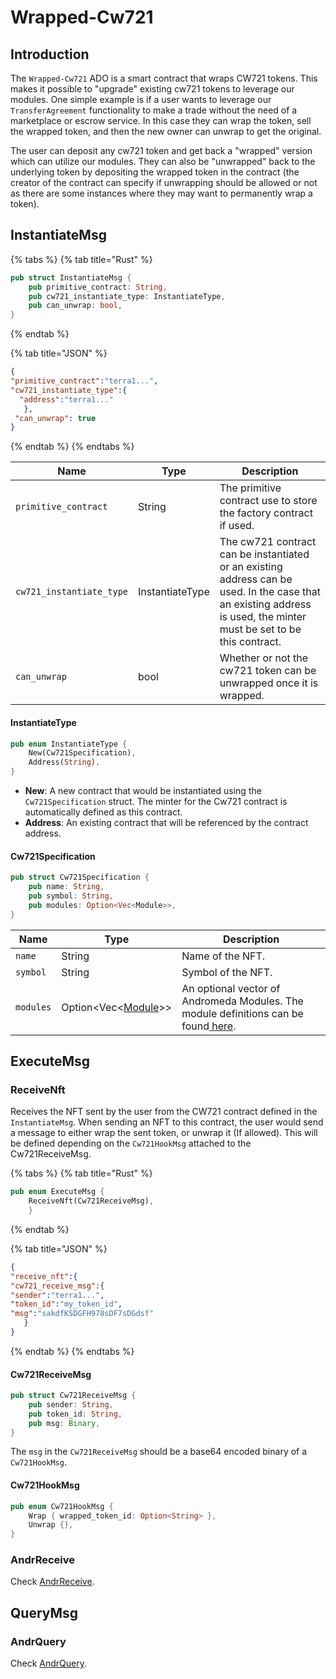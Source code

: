 # Wrapped-Cw721

## Introduction

The `Wrapped-Cw721` ADO is a smart contract that wraps CW721 tokens. This makes it possible to "upgrade" existing cw721 tokens to leverage our modules. One simple example is if a user wants to leverage our `TransferAgreement` functionality to make a trade without the need of a marketplace or escrow service. In this case they can wrap the token, sell the wrapped token, and then the new owner can unwrap to get the original.

The user can deposit any cw721 token and get back a "wrapped" version which can utilize our modules. They can also be "unwrapped" back to  the underlying token by depositing the wrapped token in the contract (the creator of the contract can specify if unwrapping should be allowed or not as there are some instances where they may want to permanently wrap a token).

## InstantiateMsg

{% tabs %}
{% tab title="Rust" %}
```rust
pub struct InstantiateMsg {
    pub primitive_contract: String,
    pub cw721_instantiate_type: InstantiateType,
    pub can_unwrap: bool,
}
```
{% endtab %}

{% tab title="JSON" %}
```json
{
"primitive_contract":"terra1...",
"cw721_instantiate_type":{
  "address":"terra1..."
   },
 "can_unwrap": true
}
```
{% endtab %}
{% endtabs %}

| Name                     | Type            | Description                                                                                                                                                           |
| ------------------------ | --------------- | --------------------------------------------------------------------------------------------------------------------------------------------------------------------- |
| `primitive_contract`     | String          | The primitive contract use to store the factory contract  if used.                                                                                                    |
| `cw721_instantiate_type` | InstantiateType | The cw721 contract can be instantiated or an existing address can be used. In the case that  an existing address is used, the minter must be set to be this contract. |
| `can_unwrap`             | bool            | Whether or not the cw721 token can be unwrapped once it is wrapped.                                                                                                   |

#### InstantiateType

```rust
pub enum InstantiateType {
    New(Cw721Specification),
    Address(String),
}
```

* **New**: A new contract that would be instantiated using the `Cw721Specification` struct. The minter for the Cw721 contract is automatically defined as this contract.
* **Address**: An existing contract that will be referenced by the contract address.

#### Cw721Specification

```rust
pub struct Cw721Specification {
    pub name: String,
    pub symbol: String,
    pub modules: Option<Vec<Module>>,
}
```

| Name      | Type                                                     | Description                                                                                                            |
| --------- | -------------------------------------------------------- | ---------------------------------------------------------------------------------------------------------------------- |
| `name`    | String                                                   | Name of the NFT.                                                                                                       |
| `symbol`  | String                                                   | Symbol of the NFT.                                                                                                     |
| `modules` | Option\<Vec<[Module](../modules/module-definitions.md)>> | An optional vector of Andromeda Modules. The module definitions can be found[ here](../modules/module-definitions.md). |

## ExecuteMsg

### ReceiveNft

Receives the NFT sent by the user from the CW721 contract defined in the `InstantiateMsg`. When sending an NFT to this contract, the user would send a message to either wrap the sent token, or unwrap it (If allowed). This will be defined depending on the `Cw721HookMsg` attached to the Cw721ReceiveMsg.

{% tabs %}
{% tab title="Rust" %}
```rust
pub enum ExecuteMsg {
    ReceiveNft(Cw721ReceiveMsg),
    }
```
{% endtab %}

{% tab title="JSON" %}
```json
{
"receive_nft":{
"cw721_receive_msg":{
"sender":"terra1...",
"token_id":"my_token_id",
"msg":"sakdfKSDGFH978sDF7sDGdsf"
   }
}
```
{% endtab %}
{% endtabs %}

#### Cw721ReceiveMsg

```rust
pub struct Cw721ReceiveMsg {
    pub sender: String,
    pub token_id: String,
    pub msg: Binary,
}
```

The `msg` in the `Cw721ReceiveMsg` should be a base64 encoded binary of a  `Cw721HookMsg`.

#### Cw721HookMsg

```rust
pub enum Cw721HookMsg {
    Wrap { wrapped_token_id: Option<String> },
    Unwrap {},
}
```

### AndrReceive&#x20;

Check [AndrReceive](../ado\_base/andrreceive-andrquery.md#andrrecieve).

## QueryMsg

### AndrQuery

Check [AndrQuery](../ado\_base/andrreceive-andrquery.md#andrquery).
